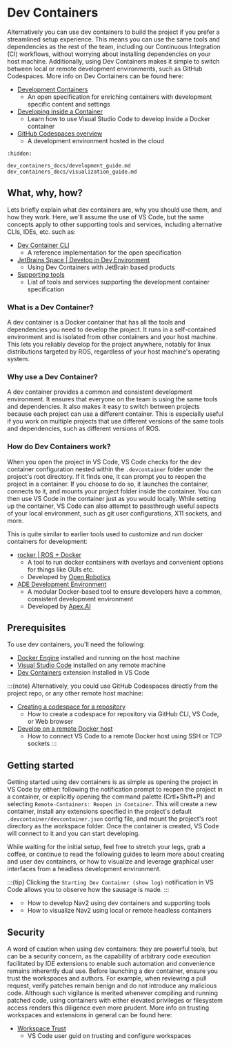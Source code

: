 # Dev Containers

Alternatively you can use dev containers to build the project if you prefer a streamlined setup experience. This means you can use the same tools and dependencies as the rest of the team, including our Continuous Integration (CI) workflows, without worrying about installing dependencies on your host machine. Additionally, using Dev Containers makes it simple to switch between local or remote development environments, such as GitHub Codespaces. More info on Dev Containers can be found here:

- [Development Containers](https://containers.dev/)
  - An open specification for enriching containers with development specific content and settings
- [Developing inside a Container](https://code.visualstudio.com/docs/remote/containers)
  - Learn how to use Visual Studio Code to develop inside a Docker container
- [GitHub Codespaces overview](https://docs.github.com/en/codespaces/overview)
  - A development environment hosted in the cloud

```{toctree}
:hidden:

dev_containers_docs/development_guide.md
dev_containers_docs/visualization_guide.md
```

## What, why, how?

Lets briefly explain what dev containers are, why you should use them, and how they work. Here, we'll assume the use of VS Code, but the same concepts apply to other supporting tools and services, including alternative CLIs, IDEs, etc. such as:

- [Dev Container CLI](https://github.com/devcontainers/cli)
  - A reference implementation for the open specification
- [JetBrains Space | Develop in Dev Environment](https://www.jetbrains.com/help/space/develop-in-a-dev-environment.html)
  - Using Dev Containers with JetBrain based products
- [Supporting tools](https://containers.dev/supporting)
  - List of tools and services supporting the development container specification

### What is a Dev Container?

A dev container is a Docker container that has all the tools and dependencies you need to develop the project. It runs in a self-contained environment and is isolated from other containers and your host machine. This lets you reliably develop for the project anywhere, notably for linux distributions targeted by ROS, regardless of your host machine's operating system.

### Why use a Dev Container?

A dev container provides a common and consistent development environment. It ensures that everyone on the team is using the same tools and dependencies. It also makes it easy to switch between projects because each project can use a different container. This is especially useful if you work on multiple projects that use different versions of the same tools and dependencies, such as different versions of ROS.

### How do Dev Containers work?

When you open the project in VS Code, VS Code checks for the dev container configuration nested within the `.devcontainer` folder under the project's root directory. If it finds one, it can prompt you to reopen the project in a container. If you choose to do so, it launches the container, connects to it, and mounts your project folder inside the container. You can then use VS Code in the container just as you would locally. While setting up the container, VS Code can also attempt to passthrough useful aspects of your local environment, such as git user configurations, X11 sockets, and more.

This is quite similar to earlier tools used to customize and run docker containers for development:

- [rocker | ROS + Docker](https://github.com/osrf/rocker)
  - A tool to run docker containers with overlays and convenient options for things like GUIs etc.
  - Developed by [Open Robotics](https://www.openrobotics.org/)
- [ADE Development Environment](https://ade-cli.readthedocs.io/en/latest/)
  - A modular Docker-based tool to ensure developers have a common, consistent development environment
  - Developed by [Apex.AI](https://www.apex.ai/)

## Prerequisites

To use dev containers, you'll need the following:

- [Docker Engine](https://docs.docker.com/engine/install/) installed and running on the host machine
- [Visual Studio Code](https://code.visualstudio.com/) installed on any remote machine
- [Dev Containers](https://marketplace.visualstudio.com/items?itemName=ms-vscode-remote.remote-containers) extension installed in VS Code

:::{note}
Alternatively, you could use GitHub Codespaces directly from the project repo, or any other remote host machine:

- [Creating a codespace for a repository](https://docs.github.com/en/codespaces/developing-in-codespaces/creating-a-codespace-for-a-repository?tool=webui)
  - How to create a codespace for repository via GitHub CLI, VS Code, or Web browser
- [Develop on a remote Docker host](https://code.visualstudio.com/remote/advancedcontainers/develop-remote-host)
  - How to connect VS Code to a remote Docker host using SSH or TCP sockets
:::

## Getting started

Getting started using dev containers is as simple as opening the project in VS Code by either: following the notification prompt to reopen the project in a container, or explicitly opening the command palette (Crtl+Shift+P) and selecting `Remote-Containers: Reopen in Container`. This will create a new container, install any extensions specified in the project's default `.devcontainer/devcontainer.json` config file, and mount the project's root directory as the workspace folder. Once the container is created, VS Code will connect to it and you can start developing.

While waiting for the initial setup, feel free to stretch your legs, grab a coffee, or continue to read the following guides to learn more about creating and user dev containers, or how to visualize and leverage graphical user interfaces from a headless development environment.

:::{tip}
Clicking the `Starting Dev Container (show log)` notification in VS Code allows you to observe how the sausage is made.
:::

- [](dev_containers_docs/development_guide.md)
  - How to develop Nav2 using dev containers and supporting tools
- [](dev_containers_docs/visualization_guide.md)
  - How to visualize Nav2 using local or remote headless containers

## Security

A word of caution when using dev containers: they are powerful tools, but can be a security concern, as the capability of arbitrary code execution facilitated by IDE extensions to enable such automation and convenience remains inherently dual use. Before launching a dev container, ensure you trust the workspaces and authors. For example, when reviewing a pull request, verify patches remain benign and do not introduce any malicious code. Although such vigilance is merited whenever compiling and running patched code, using containers with either elevated privileges or filesystem access renders this diligence even more prudent. More info on trusting workspaces and extensions in general can be found here:

- [Workspace Trust](https://code.visualstudio.com/docs/editor/workspace-trust)
  - VS Code user guid on trusting and configure workspaces
